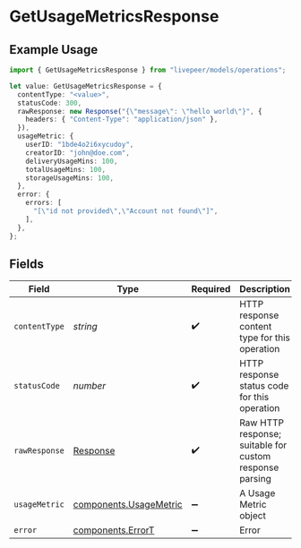 # GetUsageMetricsResponse

## Example Usage

```typescript
import { GetUsageMetricsResponse } from "livepeer/models/operations";

let value: GetUsageMetricsResponse = {
  contentType: "<value>",
  statusCode: 300,
  rawResponse: new Response("{\"message\": \"hello world\"}", {
    headers: { "Content-Type": "application/json" },
  }),
  usageMetric: {
    userID: "1bde4o2i6xycudoy",
    creatorID: "john@doe.com",
    deliveryUsageMins: 100,
    totalUsageMins: 100,
    storageUsageMins: 100,
  },
  error: {
    errors: [
      "[\"id not provided\",\"Account not found\"]",
    ],
  },
};
```

## Fields

| Field                                                                 | Type                                                                  | Required                                                              | Description                                                           |
| --------------------------------------------------------------------- | --------------------------------------------------------------------- | --------------------------------------------------------------------- | --------------------------------------------------------------------- |
| `contentType`                                                         | *string*                                                              | :heavy_check_mark:                                                    | HTTP response content type for this operation                         |
| `statusCode`                                                          | *number*                                                              | :heavy_check_mark:                                                    | HTTP response status code for this operation                          |
| `rawResponse`                                                         | [Response](https://developer.mozilla.org/en-US/docs/Web/API/Response) | :heavy_check_mark:                                                    | Raw HTTP response; suitable for custom response parsing               |
| `usageMetric`                                                         | [components.UsageMetric](../../models/components/usagemetric.md)      | :heavy_minus_sign:                                                    | A Usage Metric object                                                 |
| `error`                                                               | [components.ErrorT](../../models/components/errort.md)                | :heavy_minus_sign:                                                    | Error                                                                 |